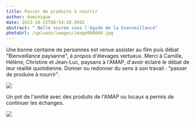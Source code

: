 ```yaml
---
title: Passer de produire à nourrir
author: dominique
date: 2023-10-22T08:54:18.950Z
abstract: " Belle soirée sous l'égide de la bienveillance"
photoUrl: /uploads/images/image000000.jpg
---
```

Une bonne centaine de personnes est venue assister au film puis débat "Bienveillance paysanne", à propos d'élevages vertueux. Merci à Camille, Hélène, Christine et Jean-Luc, paysans à l'AMAP, d'avoir éclairé le débat de leur réalité quotidienne. Donner ou redonner du sens à son travail : "passer de produire à nourrir".

![](/uploads/image000000-2.jpg)

Un pot de l'amitié avec des produits de l'AMAP ou locaux a permis de continuer les échanges.

![](/uploads/img_2488.jpg)